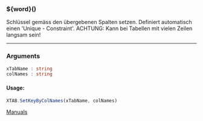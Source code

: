 ﻿### ${word}()
Schlüssel gemäss den übergebenen Spalten setzen. Definiert automatisch einen 'Unique - Constraint'. ACHTUNG: Kann bei Tabellen mit vielen Zeilen langsam sein!

----

### Arguments
```ts
xTabName : string
colNames : string
```
#### Usage:
```ts
XTAB.SetKeyByColNames(xTabName, colNames)
```

[Manuals](https://manuals.opacc.ch/docs/doku2401/F-Script/ScriptBlockFunc.XTAB.SetKeyByColNames.html)
